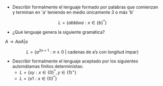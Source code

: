 * Describir formalmente el lenguaje formado por palabras que comienzan y terminan en 'a' teniendo en medio únicamente 3 o más 'b'

$$L = \{abbbxa : x \in \{b\}^*\}$$

* ¿Qué lenguaje genera la siguiente gramática?

$A \rightarrow AaA | a$

$$L = \{a^{2n+1} : n \ge 0\;|\;\text{cadenas de a's con longitud impar} \}$$

* Describir formalmente el lenguaje aceptado por los siguientes automátamas finitos deterministas:
	- $L = \{ xy : x \in \{0\}^{*}, y \in \{1\}^{+}\}$
	- $L = \{ x1 : x \in \{0\}^{*}\}$

